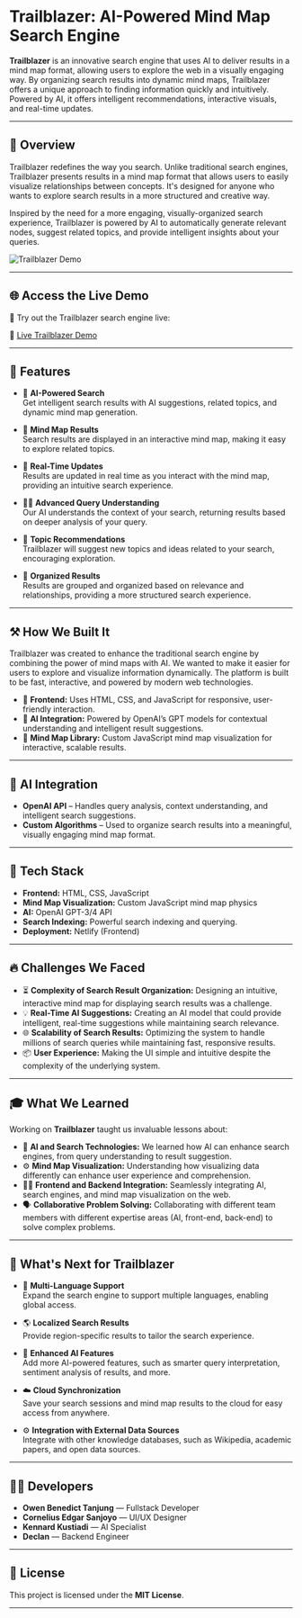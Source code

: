# Trailblazer: AI-Powered Mind Map Search Engine

**Trailblazer** is an innovative search engine that uses AI to deliver results in a mind map format, allowing users to explore the web in a visually engaging way. By organizing search results into dynamic mind maps, Trailblazer offers a unique approach to finding information quickly and intuitively. Powered by AI, it offers intelligent recommendations, interactive visuals, and real-time updates.

---

## 📱 Overview

Trailblazer redefines the way you search. Unlike traditional search engines, Trailblazer presents results in a mind map format that allows users to easily visualize relationships between concepts. It's designed for anyone who wants to explore search results in a more structured and creative way.

Inspired by the need for a more engaging, visually-organized search experience, Trailblazer is powered by AI to automatically generate relevant nodes, suggest related topics, and provide intelligent insights about your queries.

![Trailblazer Demo](mindmapdemo.png)

---

## 🌐 Access the Live Demo

🚀 Try out the Trailblazer search engine live:

🔗 [Live Trailblazer Demo](https://trailblazer-demo.netlify.app)

---

## 🚀 Features

- 🤖 **AI-Powered Search**  
  Get intelligent search results with AI suggestions, related topics, and dynamic mind map generation.

- 🧠 **Mind Map Results**  
  Search results are displayed in an interactive mind map, making it easy to explore related topics.

- 🔄 **Real-Time Updates**  
  Results are updated in real time as you interact with the mind map, providing an intuitive search experience.

- 🧑‍💻 **Advanced Query Understanding**  
  Our AI understands the context of your search, returning results based on deeper analysis of your query.

- 🔄 **Topic Recommendations**  
  Trailblazer will suggest new topics and ideas related to your search, encouraging exploration.

- 📂 **Organized Results**  
  Results are grouped and organized based on relevance and relationships, providing a more structured search experience.

---

## ⚒️ How We Built It

Trailblazer was created to enhance the traditional search engine by combining the power of mind maps with AI. We wanted to make it easier for users to explore and visualize information dynamically. The platform is built to be fast, interactive, and powered by modern web technologies.

- 🔹 **Frontend:** Uses HTML, CSS, and JavaScript for responsive, user-friendly interaction.
- 🔹 **AI Integration:** Powered by OpenAI’s GPT models for contextual understanding and intelligent result suggestions.
- 🔹 **Mind Map Library:** Custom JavaScript mind map visualization for interactive, scalable results.

---

## 🧠 AI Integration

- **OpenAI API** – Handles query analysis, context understanding, and intelligent search suggestions.
- **Custom Algorithms** – Used to organize search results into a meaningful, visually engaging mind map format.

---

## 🔧 Tech Stack

- **Frontend:** HTML, CSS, JavaScript
- **Mind Map Visualization:** Custom JavaScript mind map physics
- **AI:** OpenAI GPT-3/4 API
- **Search Indexing:** Powerful search indexing and querying.
- **Deployment:** Netlify (Frontend)

---

## 🔥 Challenges We Faced

- ⏳ **Complexity of Search Result Organization:** Designing an intuitive, interactive mind map for displaying search results was a challenge.
- 💡 **Real-Time AI Suggestions:** Creating an AI model that could provide intelligent, real-time suggestions while maintaining search relevance.
- 🌐 **Scalability of Search Results:** Optimizing the system to handle millions of search queries while maintaining fast, responsive results.
- 📦 **User Experience:** Making the UI simple and intuitive despite the complexity of the underlying system.

---

## 🎓 What We Learned

Working on **Trailblazer** taught us invaluable lessons about:

- 👥 **AI and Search Technologies:** We learned how AI can enhance search engines, from query understanding to result suggestion.
- ⚙️ **Mind Map Visualization:** Understanding how visualizing data differently can enhance user experience and comprehension.
- 🧑‍💻 **Frontend and Backend Integration:** Seamlessly integrating AI, search engines, and mind map visualization on the web.
- 🗣️ **Collaborative Problem Solving:** Collaborating with different team members with different expertise areas (AI, front-end, back-end) to solve complex problems.

---

## 🔮 What's Next for Trailblazer

- 📁 **Multi-Language Support**  
  Expand the search engine to support multiple languages, enabling global access.

- 🌎 **Localized Search Results**  
  Provide region-specific results to tailor the search experience.

- 🧠 **Enhanced AI Features**  
  Add more AI-powered features, such as smarter query interpretation, sentiment analysis of results, and more.

- ☁️ **Cloud Synchronization**  
  Save your search sessions and mind map results to the cloud for easy access from anywhere.

- ⚙️ **Integration with External Data Sources**  
  Integrate with other knowledge databases, such as Wikipedia, academic papers, and open data sources.

---

## 👨‍💻 Developers

- **Owen Benedict Tanjung** — Fullstack Developer
- **Cornelius Edgar Sanjoyo** — UI/UX Designer
- **Kennard Kustiadi** — AI Specialist
- **Declan** — Backend Engineer

---

## 🔧 License

This project is licensed under the **MIT License**.

---
